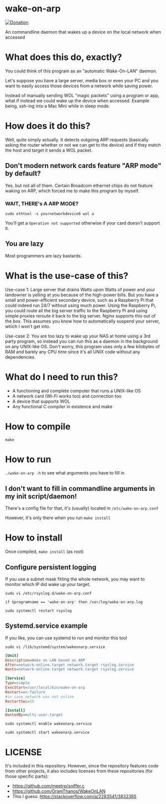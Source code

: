 # wake-on-arp
[![Donation](https://img.shields.io/liberapay/patrons/nikp123.svg?logo=liberapay)](https://liberapay.com/nikp123/donate)

An commandline daemon that wakes up a device on the local network when accessed

# What does this do, exactly?
You could think of this program as an "automatic Wake-On-LAN" daemon.

Let's suppose you have a large server, media box or even your PC
and you want to easily access those devices from a network while saving power.

Instead of manually sending WOL "magic packets" using a program or app,
what if instead we could wake up the device when accessed. Example being,
ssh-ing into a Mac Mini while in sleep mode.

# How does it do this?

Well, quite simply actually. It detects outgoing ARP requests (basically asking
the router whether or not we can get to the device) and if they match the host
and target it sends a WOL packet.

## Don't modern network cards feature "ARP mode" by default?

Yes, but not all of them. Certain Broadcom ethernet chips do not feature waking on ARP,
which forced me to make this program by myself.

### WAIT, THERE's A ARP MODE?

``sudo ethtool -s yournetworkdevice0 wol a``

You'll get a ``Operation not supported`` otherwise if your card doesn't support it.

## You are lazy

Most programmers are lazy bastards.

# What is the use-case of this?

Use-case 1: Large server that drains Watts upon Watts of power and your landowner is
 yelling at you because of the high-power bills. But you have a small and power-efficient
 secondary device, such as a Raspberry Pi that could indeed run 24/7 without using much power. 
 Using the Raspberry Pi, you could route all the big server traffic to the Raspberry Pi and 
 using simple proxies reroute it back to the big server. Nginx supports this out of the box.
 This assumes you know how to automatically suspend your server, which I won't get into.

Use-case 2: You are too lazy to wake up your NAS at home using a 3rd party program, so instead you
 can run this as a daemon in the background on any UNIX-like OS. Don't worry, this program uses only
 a few kilobytes of RAM and barely any CPU time since it's all UNIX code without any dependencies.

# What do I need to run this?
 * A functioning and complete computer that runs a UNIX-like OS
 * A network card (Wi-Fi works too) and connection too
 * A device that supports WOL
 * Any functional C compiler in existence and make

# How to compile

``make``

# How to run

``./wake-on-arp -h`` to see what arguments you have to fill in

## I don't want to fill in commandline arguments in my init script/daemon!

There's a config file for that, it's (usually) located in ``/etc/wake-on-arp.conf``

However, it's only there when you run ``make install``

# How to install

Once compiled,
``make install`` (as root)

## Configure persistent logging
If you use a subnet mask fitting the whole network, you may want to monitor which IP did wake up your target.

`sudo vi /etc/rsyslog.d/wake-on-arp.conf`

```
if $programname == 'wake-on-arp' then /var/log/wake-on-arp.log
```

`sudo systemctl restart rsyslog`

## Systemd.service example

If you like, you can use systemd to run and monitor this tool

`sudo vi /lib/systemd/system/wakeonarp.service`

```INI
[Unit]
Description=Wake on LAN based on ARP
After=network-online.target network.target rsyslog.service
Wants=network-online.target network.target rsyslog.service

[Service]
Type=simple
ExecStart=/usr/local/bin/wake-on-arp
Restart=on-failure
#in case network was not online
RestartSec=15

[Install]
WantedBy=multi-user.target
```

`sudo systemctl enable wakeonarp.service`

`sudo systemctl start wakeonarp.service`


# LICENSE
 It's included in this repository. However, since the repository features code from other projects,
 it also includes licenses from these repositories (for those specific parts):
 * https://github.com/meetrp/sniffer.c
 * https://github.com/GramThanos/WakeOnLAN
 * This I guess: https://stackoverflow.com/a/2283541/3832385

